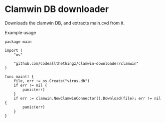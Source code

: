 # Clamwin DB downloader

Downloads the clamwin DB, and extracts main.cvd from it.

Example usage

```golang
package main

import (
	"os"

	"github.com/codeallthethingz/clamwin-downloader/clamwin"
)

func main() {
	file, err := os.Create("virus.db")
	if err != nil {
		panic(err)
	}
	if err := clamwin.NewClamwinConnector().Download(file); err != nil {
		panic(err)
	}
}
```
